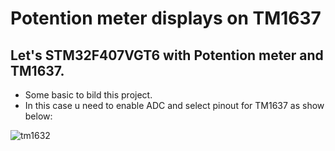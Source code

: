 # Potention meter displays on TM1637
## Let's STM32F407VGT6 with Potention meter and TM1637.
  - Some basic to bild this project.<br>
  - In this case u need to enable ADC and select pinout for TM1637 as show below:

![tm1632](https://github.com/DNZioo/STM32F407VGT6_Project/assets/132254089/ad82c5e8-3b9b-426b-b208-75d6d68d51bb)

